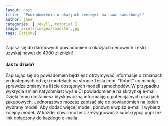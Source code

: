 ```yaml
---
layout: post
title:  "Powiadomienia o okazjach cenowych na nowe samochody!"
author: jane
categories: [ Jekyll, tutorial ]
image: assets/images/roadster.jpg
tags: [sticky]
---
```


Zapisz się do darmowych powiadomień o okazjach cenowych Tesli i uzyskaj nawet do 4000 zł zniżki!

#### Jak to działa?

Zapisując się do powiadomień będziesz otrzymywać informacje o zmianach w dostępnych od ręki modelach na stronie Tesla.com.
"Robot" co minutę sprawdza zmiany na liście dostępnych modeli samochodów.
W przypadku wykrycia zmian natychmiast wyśle Ci powiadomienie na skrzynkę e-mail.
Dzięki temu dostaniesz błyskawiczną informację o potencjalnych okazjach zakupowych.
Jednorazowo możesz zapisać się do powiadomień na jeden wybrany model.
Aby dodać więcej modeli ponownie wpisz e-mail i wybierz kolejny model.
W każdej chwili możesz zrezygnować z subskrypcji poprzez link dołączony do każdego e-maila.
